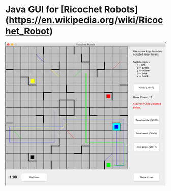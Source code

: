 # Java GUI for [Ricochet Robots] (https://en.wikipedia.org/wiki/Ricochet_Robot) <br>
<img src="https://github.com/tiffanyc622/ricochet-robots/blob/master/screenshots/solution%201.png">
